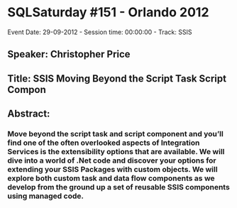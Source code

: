 # SQLSaturday #151 - Orlando 2012
Event Date: 29-09-2012 - Session time: 00:00:00 - Track: SSIS
## Speaker: Christopher Price
## Title: SSIS Moving Beyond the Script Task  Script Compon
## Abstract:
### Move beyond the script task and script component and you’ll find one of the often overlooked aspects of Integration Services is the extensibility options that are available. We will dive into a world of .Net code and discover your options for extending your SSIS Packages with custom objects. We will explore both custom task and data flow components as we develop from the ground up a set of reusable SSIS components using managed code.
